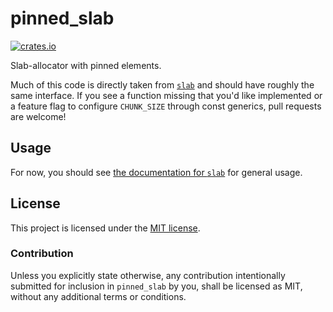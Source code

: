 # pinned_slab

[![crates.io](https://img.shields.io/badge/crates.io-v0.1.0-orange)](https://crates.io/crates/pinned_slab)

Slab-allocator with pinned elements.

Much of this code is directly taken from
[`slab`](https://github.com/carllerche/slab) and should have roughly the same
interface. If you see a function missing that you'd like implemented or a
feature flag to configure `CHUNK_SIZE` through const generics, pull requests
are welcome!

## Usage

For now, you should see [the documentation for `slab`](https://docs.rs/slab/0.4.2/slab/)
for general usage.

## License

This project is licensed under the [MIT license](LICENSE).

### Contribution

Unless you explicitly state otherwise, any contribution intentionally submitted
for inclusion in `pinned_slab` by you, shall be licensed as MIT, without any additional
terms or conditions.
